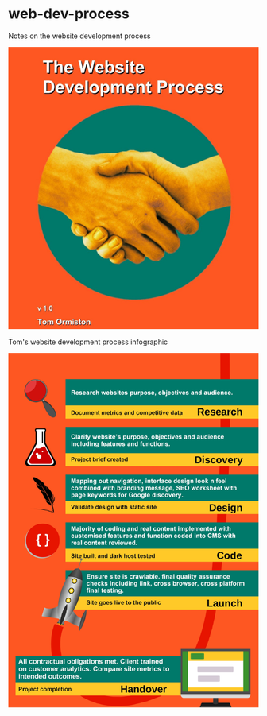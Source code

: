 # web-dev-process

Notes on the website development process

<a href="https://github.com/appijumbo/web-dev-process/blob/master/Web%20Design%20Process%20_%20FULL%20v15.pdf"><img src="https://github.com/appijumbo/web-dev-process/blob/master/Front%20Page_Web%20Design%20Process%20_%20FULL.jpg" alt="notes on the website development process" width="600"></a>

Tom's website development process infographic

<a href="https://github.com/appijumbo/web-dev-process/blob/master/web%20dev%20process%20infographic%20v7.jpg"><img src="https://github.com/appijumbo/web-dev-process/blob/master/web%20dev%20process%20infographic%20v7.jpg" alt="Tom's website development process infographic" width="600"></a>
